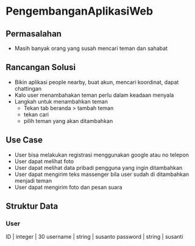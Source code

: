 # PengembanganAplikasiWeb

## Permasalahan
- Masih banyak orang yang susah mencari teman dan sahabat

## Rancangan Solusi
- Bikin aplikasi people nearby, buat akun, mencari koordinat, dapat chattingan 
- Kalo user menambahakan teman perlu dalam keadaan menyala
- Langkah untuk menambahkan teman
  - Tekan tab beranda > tambah teman
  - tekan cari
  - pilih teman yang akan ditambahkan 

## Use Case
- User bisa melakukan registrasi menggunakan google atau no telepon
- User dapat melihat foto 
- User dapat melihat data pribadi pengguna yang ingin ditambahkan
- User dapat mengirim teks massenger bila user sudah di ditambahkan menjadi teman
- User dapat mengirim foto dan pesan suara


## Struktur Data

### User

ID | integer | 30
username | string | susanto
password | string | susanti
